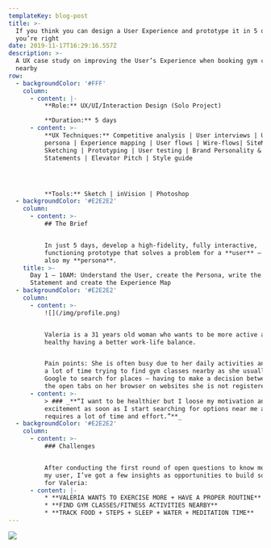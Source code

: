 ```yaml
---
templateKey: blog-post
title: >-
  If you think you can design a User Experience and prototype it in 5 days,
  you’re right
date: 2019-11-17T16:29:16.557Z
description: >-
  A UX case study on improving the User’s Experience when booking gym classes
  nearby
row:
  - backgroundColor: '#FFF'
    column:
      - content: |-
          **Role:** UX/UI/Interaction Design (Solo Project)

          **Duration:** 5 days
      - content: >-
          **UX Techniques:** Competitive analysis | User interviews | User
          persona | Experience mapping | User flows | Wire-flows| SiteMap |
          Sketching | Prototyping | User testing | Brand Personality &
          Statements | Elevator Pitch | Style guide




          **Tools:** Sketch | inVision | Photoshop
  - backgroundColor: '#E2E2E2'
    column:
      - content: >-
          ## The Brief


          In just 5 days, develop a high-fidelity, fully interactive,
          functioning prototype that solves a problem for a **user** – that was
          also my **persona**.
    title: >-
      Day 1 – 10AM: Understand the User, create the Persona, write the Problem
      Statement and create the Experience Map
  - backgroundColor: '#E2E2E2'
    column:
      - content: >-
          ![](/img/profile.png)


          Valeria is a 31 years old woman who wants to be more active and
          healthy having a better work-life balance.


          Pain points: She is often busy due to her daily activities and spends
          a lot of time trying to find gym classes nearby as she usually uses
          Google to search for places – having to make a decision between all
          the open tabs on her browser on websites she is not registered yet.
      - content: >-
          > ### _**“I want to be healthier but I loose my motivation and
          excitement as soon as I start searching for options near me as it
          requires a lot of time and effort.”**_
  - backgroundColor: '#E2E2E2'
    column:
      - content: >-
          ### Challenges


          After conducting the first round of open questions to know more about
          my user, I’ve got a few insights as opportunities to build something
          for Valeria:
      - content: |-
          * **VALERIA WANTS TO EXERCISE MORE + HAVE A PROPER ROUTINE**
          * **FIND GYM CLASSES/FITNESS ACTIVITIES NEARBY**
          * **TRACK FOOD + STEPS + SLEEP + WATER + MEDITATION TIME**
---
```

![](/img/wmo_7.png)
